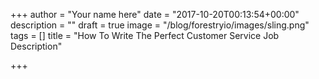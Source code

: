 +++
author = "Your name here"
date = "2017-10-20T00:13:54+00:00"
description = ""
draft = true
image = "/blog/forestryio/images/sling.png"
tags = []
title = "How To Write The Perfect Customer Service Job Description"

+++
